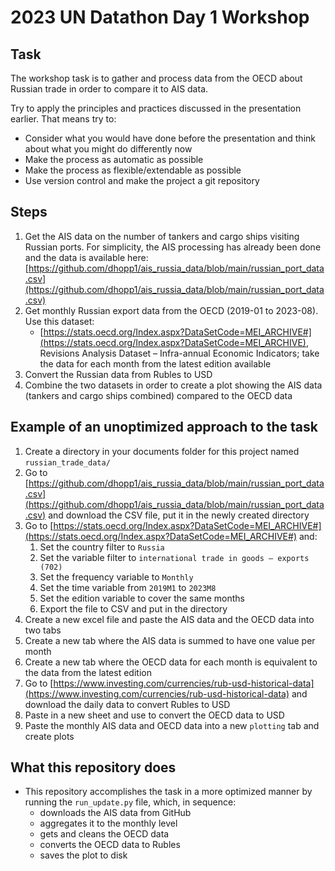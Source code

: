 
# 2023 UN Datathon Day 1 Workshop
## Task
The workshop task is to gather and process data from the OECD about Russian trade in order to compare it to AIS data.

Try to apply the principles and practices discussed in the presentation earlier. That means try to:

- Consider what you would have done before the presentation and think about what you might do differently now  
- Make the process as automatic as possible  
- Make the process as flexible/extendable as possible  
- Use version control and make the project a git repository

## Steps
1.  Get the AIS data on the number of tankers and cargo ships visiting Russian ports. For simplicity, the AIS processing has already been done and the data is available here: [https://github.com/dhopp1/ais_russia_data/blob/main/russian_port_data.csv](https://github.com/dhopp1/ais_russia_data/blob/main/russian_port_data.csv)
2.  Get monthly Russian export data from the OECD (2019-01 to 2023-08). Use this dataset:
	-  [https://stats.oecd.org/Index.aspx?DataSetCode=MEI_ARCHIVE#](https://stats.oecd.org/Index.aspx?DataSetCode=MEI_ARCHIVE), Revisions Analysis Dataset – Infra-annual Economic Indicators; take the data for each month from the latest edition available
3.  Convert the Russian data from Rubles to USD
4.  Combine the two datasets in order to create a plot showing the AIS data (tankers and cargo ships combined) compared to the OECD data

## Example of an unoptimized approach to the task
1.  Create a directory in your documents folder for this project named `russian_trade_data/`
2.  Go to [https://github.com/dhopp1/ais_russia_data/blob/main/russian_port_data.csv](https://github.com/dhopp1/ais_russia_data/blob/main/russian_port_data.csv) and download the CSV file, put it in the newly created directory
3.  Go to [https://stats.oecd.org/Index.aspx?DataSetCode=MEI_ARCHIVE#](https://stats.oecd.org/Index.aspx?DataSetCode=MEI_ARCHIVE#) and:
	1.  Set the country filter to `Russia`
	2.  Set the variable filter to `international trade in goods – exports (702)`
	3.  Set the frequency variable to `Monthly`
	4.  Set the time variable from `2019M1` to `2023M8`
	5.  Set the edition variable to cover the same months
	6.  Export the file to CSV and put in the directory
4.  Create a new excel file and paste the AIS data and the OECD data into two tabs
5.  Create a new tab where the AIS data is summed to have one value per month
6.  Create a new tab where the OECD data for each month is equivalent to the data from the latest edition
7.  Go to [https://www.investing.com/currencies/rub-usd-historical-data](https://www.investing.com/currencies/rub-usd-historical-data) and download the daily data to convert Rubles to USD
8.  Paste in a new sheet and use to convert the OECD data to USD
9.  Paste the monthly AIS data and OECD data into a new `plotting` tab and create plots

## What this repository does
- This repository accomplishes the task in a more optimized manner by running the `run_update.py` file, which, in sequence:
	- downloads the AIS data from GitHub
	- aggregates it to the monthly level
	- gets and cleans the OECD data
	- converts the OECD data to Rubles
	- saves the plot to disk